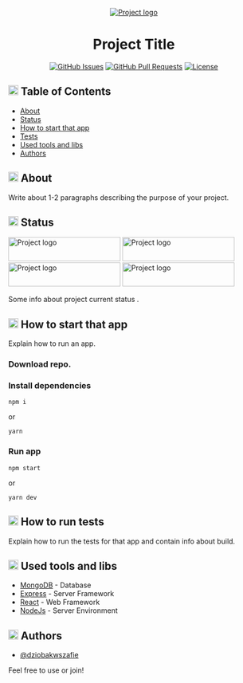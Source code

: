 <p align="center">
  <a href="" rel="noopener">
 <img src="https://i.imgur.com/4wFGWy2.png" alt="Project logo"></a>
</p>

<h1 align="center">Project Title</h3>

<div align="center">

  [![GitHub Issues](https://img.shields.io/github/issues/dziobakwszafie/readme-template-example)](https://github.com/dziobakwszafie/readme-template-example/issues)
  [![GitHub Pull Requests](https://img.shields.io/github/issues-pr/dziobakwszafie/readme-template-example)](https://github.com/dziobakwszafie/readme-template-example/pulls)
  [![License](https://img.shields.io/badge/license-MIT-blue.svg)](/LICENSE)

</div>

## <img width="20px" height="20px" src="https://i.imgur.com/JSD4BhW.png" alt="Content"> Table of Contents
- [About](#about)
- [Status](#status)
- [How to start that app](#start)
- [Tests](#tests)
- [Used tools and libs](#tools)
- [Authors](#authors)

## <img width="20px" height="20px" src="https://i.imgur.com/hx2bbEi.png" alt="About"> About <a name = "about"></a>
Write about 1-2 paragraphs describing the purpose of your project.



## <img width="20px" height="20px" src="https://i.imgur.com/ZpOiTNt.png" alt="Status"> Status <a name = "status"></a>

<img width="225px" height="48px" src="https://i.imgur.com/9uiUlEm.png" alt="Project logo">
<img width="225px" height="48px" src="https://i.imgur.com/ASft06L.png" alt="Project logo">
<img width="225px" height="48px" src="https://i.imgur.com/3HIFqOc.png" alt="Project logo">
<img width="225px" height="48px" src="https://i.imgur.com/LVAcTEc.png" alt="Project logo">

Some info about project current status .



## <img width="20px" height="20px" src="https://i.imgur.com/Mw1Qnmu.png" alt="Start"> How to start that app <a name = "start"></a>
Explain how to run an app.

### Download repo. 

### Install dependencies

```
npm i 
```
or 
```
yarn
```

### Run app

```
npm start
```
or
```
yarn dev
```



## <img width="20px" height="20px" src="https://i.imgur.com/IO030X7.png" alt="Tests"> How to run tests <a name = "tests"></a>
Explain how to run the tests for that app and contain info about build.



## <img width="20px" height="20px" src="https://i.imgur.com/v3vWn54.png" alt="Tools"> Used tools and libs <a name = "tools"></a>
- [MongoDB](https://www.mongodb.com/) - Database
- [Express](https://expressjs.com/) - Server Framework
- [React](https://reactjs.org/) - Web Framework
- [NodeJs](https://nodejs.org/en/) - Server Environment



## <img width="20px" height="20px" src="https://i.imgur.com/VzjoqgO.png" alt="Authors"> Authors <a name = "authors"></a>
- [@dziobakwszafie](https://github.com/dziobakwszafie) 

Feel free to use or join!



